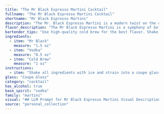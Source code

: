 ```yaml
---
title: "The Mr Black Espresso Martini Cocktail"
fullname: "The Mr Black Espresso Martini Cocktail"
shortname: "Mr Black Espresso Martini"
description: "The Mr. Black Espresso Martini is a modern twist on the classic Espresso Martini.  Born from the coffee-cocktail craze, it blends the boldness of cold brew with the smooth elegance of vodka, a nod to the original's creamy coffee-liqueur base. "
flavor_description: "The Mr Black Espresso Martini is a symphony of bold flavors. The Mr Black coffee liqueur brings a rich, roasted coffee taste with hints of chocolate and vanilla.  The vodka adds a smooth, clean alcohol base, while the cold brew coffee contributes a robust, slightly bitter edge.  This cocktail is a perfect blend of sweet, bitter, and boozy, leaving a long, lingering coffee finish. "
bartender_tips: "Use high-quality cold brew for the best flavor. Shake vigorously with ice to chill and emulsify the cocktail.  Don't over-shake, as it can dilute the coffee.  Strain into a chilled martini glass for a perfect presentation.  A sprinkle of coffee beans or a thin slice of orange peel adds a touch of elegance. "
ingredients:
  - item: "Mr Black"
    measure: "1.5 oz"
  - item: "Vodka"
    measure: "0.5 oz"
  - item: "Cold Brew"
    measure: "1 oz"
instructions:
  - item: "Shake all ingredients with ice and strain into a coupe glass."
glass: "Coupe Glass"
category: "cocktail"
has_alcohol: true
base_spirit: "vodka"
family: "martini"
visual: "## LLM Prompt for Mr Black Espresso Martini Visual Description:**Prompt:**Imagine a sleek, black cocktail glass, chilled to perfection. Inside, the drink swirls with a captivating gradient of deep, rich black at the bottom, slowly transitioning to a creamy, coffee-colored layer on top. Tiny bubbles, like whispers of espresso, dance on the surface, reflecting the warm, amber glow of the bar lights. The aroma, a seductive blend of dark chocolate and roasted coffee beans, lingers in the air, promising a bold and complex taste experience. "
source: "personal_collection"
---
```


